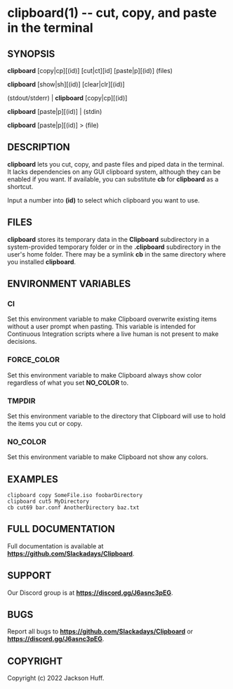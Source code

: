 clipboard(1) -- cut, copy, and paste in the terminal
=====

## SYNOPSIS

**clipboard** [copy|cp][(id)] [cut|ct][id] [paste|p][(id)] (files)

**clipboard** [show|sh][(id)] [clear|clr][(id)]

(stdout/stderr) | **clipboard** [copy|cp][(id)]

**clipboard** [paste|p][(id)] | (stdin)

**clipboard** [paste|p][(id)] > (file)

## DESCRIPTION

**clipboard** lets you cut, copy, and paste files and piped data in the terminal. It lacks dependencies on any GUI clipboard system, although they can be enabled if you want. If available, you can substitute **cb** for **clipboard** as a shortcut.

Input a number into **(id)** to select which clipboard you want to use. 

## FILES

**clipboard** stores its temporary data in the **Clipboard** subdirectory in a system-provided temporary folder or in the **.clipboard** subdirectory in the user's home folder. There may be a symlink **cb** in the same directory where you installed **clipboard**.

## ENVIRONMENT VARIABLES

### **CI**

Set this environment variable to make Clipboard overwrite existing items without a user prompt when pasting. This variable is intended for Continuous Integration scripts where a live human is not present to make decisions.

### **FORCE_COLOR**

Set this environment variable to make Clipboard always show color regardless of what you set **NO_COLOR** to.

### **TMPDIR**

Set this environment variable to the directory that Clipboard will use to hold the items you cut or copy.

### **NO_COLOR**

Set this environment variable to make Clipboard not show any colors.

## EXAMPLES

```
clipboard copy SomeFile.iso foobarDirectory
clipboard cut5 MyDirectory
cb cut69 bar.conf AnotherDirectory baz.txt
```

## FULL DOCUMENTATION

Full documentation is available at __https://github.com/Slackadays/Clipboard__.

## SUPPORT

Our Discord group is at __https://discord.gg/J6asnc3pEG__.

## BUGS

Report all bugs to __https://github.com/Slackadays/Clipboard__ or __https://discord.gg/J6asnc3pEG__.

## COPYRIGHT

Copyright (c) 2022 Jackson Huff.